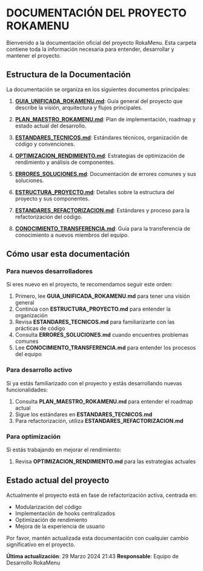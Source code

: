 # DOCUMENTACIÓN DEL PROYECTO ROKAMENU

Bienvenido a la documentación oficial del proyecto RokaMenu. Esta carpeta contiene toda la información necesaria para entender, desarrollar y mantener el proyecto.

## Estructura de la Documentación

La documentación se organiza en los siguientes documentos principales:

1. **[GUIA_UNIFICADA_ROKAMENU.md](./GUIA_UNIFICADA_ROKAMENU.md)**: Guía general del proyecto que describe la visión, arquitectura y flujos principales.

2. **[PLAN_MAESTRO_ROKAMENU.md](./PLAN_MAESTRO_ROKAMENU.md)**: Plan de implementación, roadmap y estado actual del desarrollo.

3. **[ESTANDARES_TECNICOS.md](./ESTANDARES_TECNICOS.md)**: Estándares técnicos, organización de código y convenciones.

4. **[OPTIMIZACION_RENDIMIENTO.md](./OPTIMIZACION_RENDIMIENTO.md)**: Estrategias de optimización de rendimiento y análisis de componentes.

5. **[ERRORES_SOLUCIONES.md](./ERRORES_SOLUCIONES.md)**: Documentación de errores comunes y sus soluciones.

6. **[ESTRUCTURA_PROYECTO.md](./ESTRUCTURA_PROYECTO.md)**: Detalles sobre la estructura del proyecto y sus componentes.

7. **[ESTANDARES_REFACTORIZACION.md](./ESTANDARES_REFACTORIZACION.md)**: Estándares y proceso para la refactorización del código.

8. **[CONOCIMIENTO_TRANSFERENCIA.md](./CONOCIMIENTO_TRANSFERENCIA.md)**: Guía para la transferencia de conocimiento a nuevos miembros del equipo.

## Cómo usar esta documentación

### Para nuevos desarrolladores
Si eres nuevo en el proyecto, te recomendamos seguir este orden:
1. Primero, lee **GUIA_UNIFICADA_ROKAMENU.md** para tener una visión general
2. Continúa con **ESTRUCTURA_PROYECTO.md** para entender la organización
3. Revisa **ESTANDARES_TECNICOS.md** para familiarizarte con las prácticas de código
4. Consulta **ERRORES_SOLUCIONES.md** cuando encuentres problemas comunes
5. Lee **CONOCIMIENTO_TRANSFERENCIA.md** para entender los procesos del equipo

### Para desarrollo activo
Si ya estás familiarizado con el proyecto y estás desarrollando nuevas funcionalidades:
1. Consulta **PLAN_MAESTRO_ROKAMENU.md** para entender el roadmap actual
2. Sigue los estándares en **ESTANDARES_TECNICOS.md**
3. Para refactorización, utiliza **ESTANDARES_REFACTORIZACION.md**

### Para optimización
Si estás trabajando en mejorar el rendimiento:
1. Revisa **OPTIMIZACION_RENDIMIENTO.md** para las estrategias actuales

## Estado actual del proyecto

Actualmente el proyecto está en fase de refactorización activa, centrada en:
- Modularización del código
- Implementación de hooks centralizados
- Optimización de rendimiento
- Mejora de la experiencia de usuario

Por favor, mantén actualizada esta documentación con cualquier cambio significativo en el proyecto.

**Última actualización**: 29 Marzo 2024 21:43
**Responsable**: Equipo de Desarrollo RokaMenu 